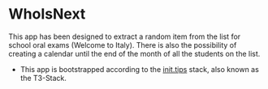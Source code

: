 # WhoIsNext

This app has been designed to extract a random item from the list for school oral exams (Welcome to Italy).
There is also the possibility of creating a calendar until the end of the month of all the students on the list.

- This app is bootstrapped according to the [init.tips](https://init.tips) stack, also known as the T3-Stack.
